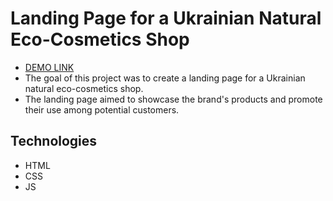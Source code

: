 # Landing Page for a Ukrainian Natural Eco-Cosmetics Shop
- [DEMO LINK](https://lilia-obushenko.github.io/eco-cosmetics-landing/)
- The goal of this project was to create a landing page for a Ukrainian natural eco-cosmetics shop.
- The landing page aimed to showcase the brand's products and promote their use among potential customers.

## Technologies
- HTML
- CSS
- JS
